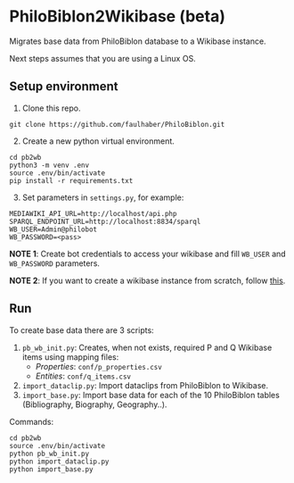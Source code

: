 # PhiloBiblon2Wikibase (beta)

Migrates base data from PhiloBiblon database to a Wikibase instance.

Next steps assumes that you are using a Linux OS.

## Setup environment

1. Clone this repo.
```
git clone https://github.com/faulhaber/PhiloBiblon.git
```
2. Create a new python virtual environment.
```
cd pb2wb
python3 -m venv .env
source .env/bin/activate
pip install -r requirements.txt
```
3. Set parameters in `settings.py`, for example:
```
MEDIAWIKI_API_URL=http://localhost/api.php
SPARQL_ENDPOINT_URL=http://localhost:8834/sparql
WB_USER=Admin@philobot
WB_PASSWORD=<pass>
```
__NOTE 1__: Create bot credentials to access your wikibase and fill `WB_USER` and `WB_PASSWORD` parameters.

__NOTE 2__: If you want to create a wikibase instance from scratch, follow [this](https://github.com/wmde/wikibase-release-pipeline/tree/main/example).

## Run

To create base data there are 3 scripts:
1. `pb_wb_init.py`: Creates, when not exists, required P and Q Wikibase items using mapping files:
   * *Properties*: `conf/p_properties.csv`
   * *Entities*: `conf/q_items.csv`
2. `import_dataclip.py`: Import dataclips from PhiloBiblon to Wikibase.
3. `import_base.py`: Import base data for each of the 10 PhiloBiblon tables (Bibliography, Biography, Geography..).

Commands:

```
cd pb2wb
source .env/bin/activate
python pb_wb_init.py
python import_dataclip.py
python import_base.py
```
